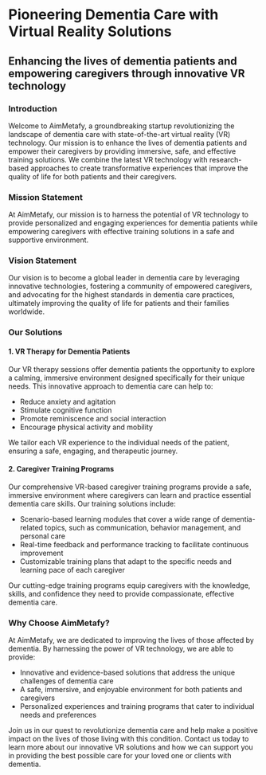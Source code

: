 # Pioneering Dementia Care with Virtual Reality Solutions

## Enhancing the lives of dementia patients and empowering caregivers through innovative VR technology

### Introduction

Welcome to AimMetafy, a groundbreaking startup revolutionizing the landscape of dementia care with state-of-the-art virtual reality (VR) technology. Our mission is to enhance the lives of dementia patients and empower their caregivers by providing immersive, safe, and effective training solutions. We combine the latest VR technology with research-based approaches to create transformative experiences that improve the quality of life for both patients and their caregivers.

### Mission Statement

At AimMetafy, our mission is to harness the potential of VR technology to provide personalized and engaging experiences for dementia patients while empowering caregivers with effective training solutions in a safe and supportive environment.

### Vision Statement

Our vision is to become a global leader in dementia care by leveraging innovative technologies, fostering a community of empowered caregivers, and advocating for the highest standards in dementia care practices, ultimately improving the quality of life for patients and their families worldwide.

### Our Solutions

#### 1. VR Therapy for Dementia Patients

Our VR therapy sessions offer dementia patients the opportunity to explore a calming, immersive environment designed specifically for their unique needs. This innovative approach to dementia care can help to:

- Reduce anxiety and agitation
- Stimulate cognitive function
- Promote reminiscence and social interaction
- Encourage physical activity and mobility

We tailor each VR experience to the individual needs of the patient, ensuring a safe, engaging, and therapeutic journey.

#### 2. Caregiver Training Programs

Our comprehensive VR-based caregiver training programs provide a safe, immersive environment where caregivers can learn and practice essential dementia care skills. Our training solutions include:

- Scenario-based learning modules that cover a wide range of dementia-related topics, such as communication, behavior management, and personal care
- Real-time feedback and performance tracking to facilitate continuous improvement
- Customizable training plans that adapt to the specific needs and learning pace of each caregiver

Our cutting-edge training programs equip caregivers with the knowledge, skills, and confidence they need to provide compassionate, effective dementia care.

### Why Choose AimMetafy?

At AimMetafy, we are dedicated to improving the lives of those affected by dementia. By harnessing the power of VR technology, we are able to provide:

- Innovative and evidence-based solutions that address the unique challenges of dementia care
- A safe, immersive, and enjoyable environment for both patients and caregivers
- Personalized experiences and training programs that cater to individual needs and preferences

Join us in our quest to revolutionize dementia care and help make a positive impact on the lives of those living with this condition. Contact us today to learn more about our innovative VR solutions and how we can support you in providing the best possible care for your loved one or clients with dementia.
